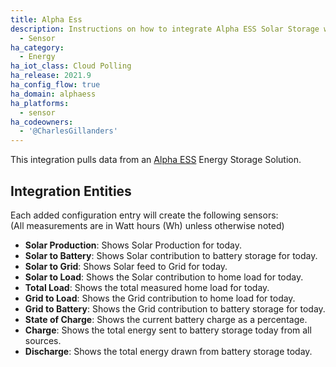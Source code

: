 ```yaml
---
title: Alpha Ess
description: Instructions on how to integrate Alpha ESS Solar Storage with Home Assistant
  - Sensor
ha_category:
  - Energy
ha_iot_class: Cloud Polling
ha_release: 2021.9
ha_config_flow: true
ha_domain: alphaess
ha_platforms:
  - sensor
ha_codeowners:
  - '@CharlesGillanders'
---
```


This integration pulls data from an [Alpha ESS](https://www.alpha-ess.com/) Energy Storage Solution.
  
## Integration Entities
  
Each added configuration entry will create the following sensors:  
(All measurements are in Watt hours (Wh) unless otherwise noted)

- **Solar Production**: Shows Solar Production for today.
- **Solar to Battery**: Shows Solar contribution to battery storage for today.
- **Solar to Grid**: Shows Solar feed to Grid for today.
- **Solar to Load**: Shows the Solar contribution to home load for today.
- **Total Load**: Shows the total measured home load for today.
- **Grid to Load**: Shows the Grid contribution to home load for today.
- **Grid to Battery**: Shows the Grid contribution to battery storage for today.
- **State of Charge**: Shows the current battery charge as a percentage.
- **Charge**: Shows the total energy sent to battery storage today from all sources.
- **Discharge**: Shows the total energy drawn from battery storage today.
